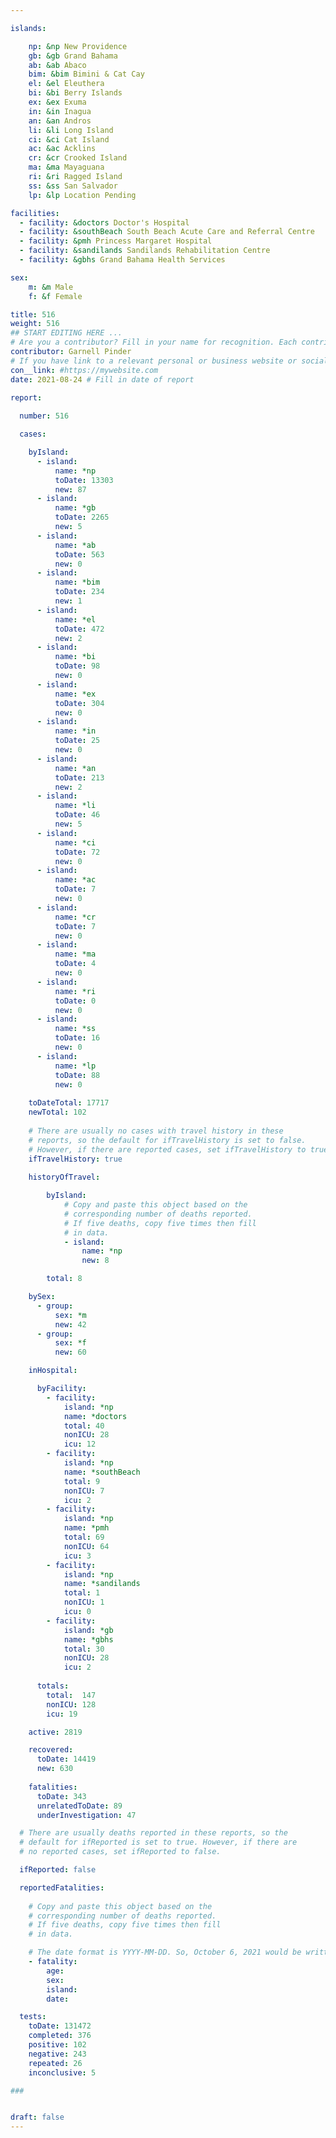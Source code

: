 ```yaml
---

islands:

    np: &np New Providence
    gb: &gb Grand Bahama
    ab: &ab Abaco
    bim: &bim Bimini & Cat Cay
    el: &el Eleuthera
    bi: &bi Berry Islands
    ex: &ex Exuma
    in: &in Inagua
    an: &an Andros
    li: &li Long Island
    ci: &ci Cat Island
    ac: &ac Acklins
    cr: &cr Crooked Island
    ma: &ma Mayaguana
    ri: &ri Ragged Island
    ss: &ss San Salvador
    lp: &lp Location Pending

facilities:
  - facility: &doctors Doctor's Hospital
  - facility: &southBeach South Beach Acute Care and Referral Centre
  - facility: &pmh Princess Margaret Hospital
  - facility: &sandilands Sandilands Rehabilitation Centre
  - facility: &gbhs Grand Bahama Health Services

sex:
    m: &m Male
    f: &f Female

title: 516
weight: 516
## START EDITING HERE ... 
# Are you a contributor? Fill in your name for recognition. Each contributor's name will be displayed on the report page that they contributed.
contributor: Garnell Pinder
# If you have link to a relevant personal or business website or social media profile please provide it here. All links should be https:// enabled.
con__link: #https://mywebsite.com
date: 2021-08-24 # Fill in date of report

report:
  
  number: 516

  cases:

    byIsland:
      - island:
          name: *np 
          toDate: 13303
          new: 87
      - island:
          name: *gb 
          toDate: 2265
          new: 5
      - island:
          name: *ab 
          toDate: 563 
          new: 0
      - island:
          name: *bim
          toDate: 234
          new: 1
      - island:
          name: *el 
          toDate: 472
          new: 2
      - island:
          name: *bi
          toDate: 98
          new: 0
      - island:
          name: *ex 
          toDate: 304
          new: 0
      - island:
          name: *in 
          toDate: 25
          new: 0
      - island:
          name: *an 
          toDate: 213
          new: 2
      - island:
          name: *li 
          toDate: 46
          new: 5
      - island:
          name: *ci 
          toDate: 72
          new: 0
      - island:
          name: *ac 
          toDate: 7 
          new: 0
      - island:
          name: *cr 
          toDate: 7 
          new: 0
      - island:
          name: *ma 
          toDate: 4 
          new: 0
      - island:
          name: *ri 
          toDate: 0
          new: 0
      - island:
          name: *ss  
          toDate: 16
          new: 0
      - island:
          name: *lp 
          toDate: 88
          new: 0
    
    toDateTotal: 17717
    newTotal: 102
    
    # There are usually no cases with travel history in these  
    # reports, so the default for ifTravelHistory is set to false. 
    # However, if there are reported cases, set ifTravelHistory to true.
    ifTravelHistory: true
    
    historyOfTravel:

        byIsland:
            # Copy and paste this object based on the
            # corresponding number of deaths reported.
            # If five deaths, copy five times then fill
            # in data.
            - island: 
                name: *np
                new: 8

        total: 8

    bySex:
      - group:
          sex: *m
          new: 42
      - group:
          sex: *f
          new: 60

    inHospital:

      byFacility:
        - facility:
            island: *np
            name: *doctors
            total: 40
            nonICU: 28
            icu: 12
        - facility:
            island: *np
            name: *southBeach
            total: 9
            nonICU: 7
            icu: 2
        - facility:
            island: *np
            name: *pmh
            total: 69
            nonICU: 64
            icu: 3
        - facility:
            island: *np
            name: *sandilands
            total: 1
            nonICU: 1
            icu: 0
        - facility:
            island: *gb
            name: *gbhs
            total: 30
            nonICU: 28
            icu: 2
      
      totals: 
        total:  147   
        nonICU: 128
        icu: 19

    active: 2819

    recovered:  
      toDate: 14419
      new: 630
    
    fatalities:
      toDate: 343
      unrelatedToDate: 89
      underInvestigation: 47

  # There are usually deaths reported in these reports, so the 
  # default for ifReported is set to true. However, if there are 
  # no reported cases, set ifReported to false.

  ifReported: false

  reportedFatalities:
    
    # Copy and paste this object based on the
    # corresponding number of deaths reported.
    # If five deaths, copy five times then fill
    # in data.

    # The date format is YYYY-MM-DD. So, October 6, 2021 would be written as 2021-10-06.
    - fatality: 
        age: 
        sex: 
        island: 
        date: 

  tests:
    toDate: 131472
    completed: 376
    positive: 102
    negative: 243
    repeated: 26
    inconclusive: 5

###


draft: false
---
```

